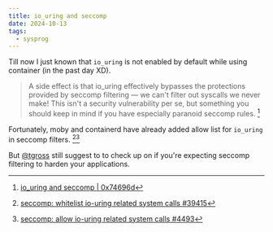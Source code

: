 ```yaml
---
title: io_uring and seccomp
date: 2024-10-13
tags:
  - sysprog
---
```


Till now I just known that `io_uring` is not enabled by default while using container (in the past day XD).

> A side effect is that io_uring effectively bypasses the protections provided by seccomp filtering — we can't filter out syscalls we never make! This isn't a security vulnerability per se, but something you should keep in mind if you have especially paranoid seccomp rules. [^seccomp]

Fortunately, moby and containerd have already added allow list for `io_uring` in seccomp filters. [^moby][^containerd]

But [@tgross](https://blog.0x74696d.com) still suggest to to check up on if you're expecting seccomp filtering to harden your applications.

[^seccomp]: [io_uring and seccomp | 0x74696d](https://blog.0x74696d.com/posts/iouring-and-seccomp/)
[^moby]: [seccomp: whitelist io-uring related system calls #39415](https://github.com/moby/moby/pull/39415)
[^containerd]: [seccomp: allow io-uring related system calls #4493](https://github.com/containerd/containerd/pull/4493)
